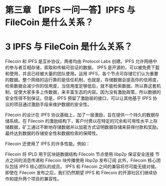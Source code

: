 # 第三章 【IPFS 一问一答】IPFS 与 FileCoin 是什么关系？

# 3 IPFS 与 FileCoin 是什么关系？

Filecoin 和 IPFS 是互补协议，两者均由 Protocol Labs 创建。IPFS 允许网络中的参与者互相存储，索取和传输可验证的数据。 IPFS 是开源的，可以被免费下载和使用，并且已经被大量的团队使用。运用 IPFS，各个节点可存储它们认为重要的数据。整个网络的运行靠的是信任机制，也就是，存储数据会提高你的信用度，检索数据会减少你的信用度，当信用度足够低后，就不能检索数据。所以靠这套机制，促使大家多多上传数据，来丰富生态的内容。因为没有激励政策，所以数据的安全性得不到保证。但是，IPFS 预留了激励层的接口，可以让其他基于 IPFS 协议的项目通过激励手段来维护数据的安全性。

Filecoin 的设计在 IPFS 协议基础上，加了一层激励，旨在提供一个持久的数据存储系统。在 Filecoin 的激励结构下，客户付费以在特定的冗余和可用性水平上存储数据，矿工通过不断地存储数据并以加密方式证明数据存储来获得付款和奖励。最终达到数据的存储安全性和数据检索的保障性。

Filecoin 还使用了 IPFS 的许多性能。例如：

Filecoin 将 IPLD 用于区块链数据结构 Filecoin 节点使用 libp2p 保证安全连接 节点之间的消息传递和 Filecoin 块传播使用 libp2p 发布订阅 此外，Filecoin 核心团队包括 IPFS 核心团队的成员。 IPFS 和 Filecoin 之间的兼容将尽可能无缝对接。即使在 Filecoin 发布之后，我们仍然期望 IPFS 和 Filecoin 的开源社区们继续协作和提升两个项目的兼容性。